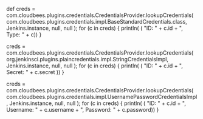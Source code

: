 def creds = com.cloudbees.plugins.credentials.CredentialsProvider.lookupCredentials(
    com.cloudbees.plugins.credentials.impl.BaseStandardCredentials.class,
    Jenkins.instance,
    null,
    null
);
for (c in creds) {
     println( ( "ID: " + c.id + ", Type: " + c))
}

creds = com.cloudbees.plugins.credentials.CredentialsProvider.lookupCredentials(
    org.jenkinsci.plugins.plaincredentials.impl.StringCredentialsImpl,
    Jenkins.instance,
    null,
    null
);
for (c in creds) {
     println( ( "ID: " + c.id + ", Secret: " + c.secret ))
}

creds = com.cloudbees.plugins.credentials.CredentialsProvider.lookupCredentials(
    com.cloudbees.plugins.credentials.impl.UsernamePasswordCredentialsImpl,
    Jenkins.instance,
    null,
    null
);
for (c in creds) {
     println( ( "ID: " + c.id + ", Username: " + c.username + ", Password: " + c.password))
}
